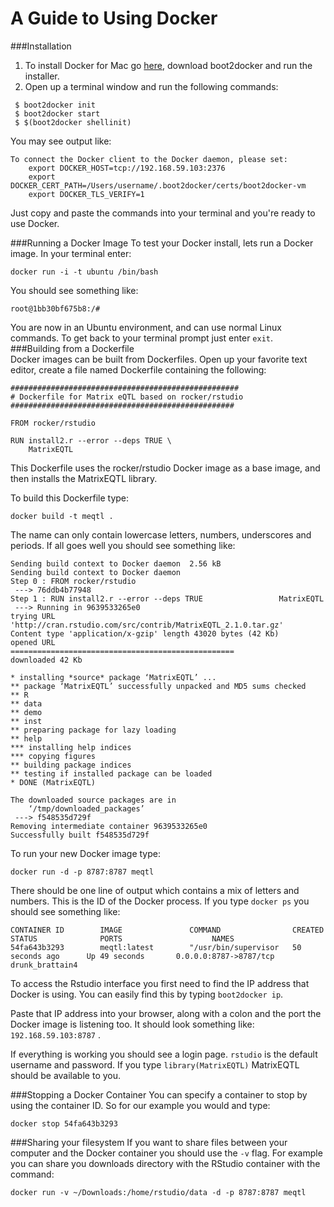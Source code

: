 A Guide to Using Docker
===========

###Installation
1. To install Docker for Mac go [here](https://github.com/boot2docker/osx-installer/releases/tag/v1.3.2), download boot2docker and run the installer.
2. Open up a terminal window and run the following commands:  

```
 $ boot2docker init
 $ boot2docker start  
 $ $(boot2docker shellinit)  
```  
You may see output like:

```
To connect the Docker client to the Docker daemon, please set:
    export DOCKER_HOST=tcp://192.168.59.103:2376
    export DOCKER_CERT_PATH=/Users/username/.boot2docker/certs/boot2docker-vm
    export DOCKER_TLS_VERIFY=1
```
Just copy and paste the commands into your terminal and you're ready to use Docker. 

###Running a Docker Image
To test your Docker install, lets run a Docker image.
In your terminal enter:  
```
docker run -i -t ubuntu /bin/bash
```  
You should see something like:  
```
root@1bb30bf675b8:/#
```  
You are now in an Ubuntu environment, and can use normal Linux commands. To get back to your terminal prompt just enter ```exit```.  
###Building from a Dockerfile  
Docker images can be built from Dockerfiles. Open up your favorite text editor, create a file named Dockerfile containing the following:  

```  
###################################################
# Dockerfile for Matrix eQTL based on rocker/rstudio
##################################################

FROM rocker/rstudio

RUN install2.r --error --deps TRUE \
	MatrixEQTL 
```  
This Dockerfile uses the rocker/rstudio Docker image as a base image, and then installs the MatrixEQTL library.  

To build this Dockerfile type:  
```  
docker build -t meqtl .
```  
The name can only contain lowercase letters, numbers, underscores and periods. 
If all goes well you should see something like:  

```
Sending build context to Docker daemon  2.56 kB
Sending build context to Docker daemon 
Step 0 : FROM rocker/rstudio
 ---> 76ddb4b77948
Step 1 : RUN install2.r --error --deps TRUE 				MatrixEQTL
 ---> Running in 9639533265e0
trying URL 'http://cran.rstudio.com/src/contrib/MatrixEQTL_2.1.0.tar.gz'
Content type 'application/x-gzip' length 43020 bytes (42 Kb)
opened URL
==================================================
downloaded 42 Kb

* installing *source* package ‘MatrixEQTL’ ...
** package ‘MatrixEQTL’ successfully unpacked and MD5 sums checked
** R
** data
** demo
** inst
** preparing package for lazy loading
** help
*** installing help indices
*** copying figures
** building package indices
** testing if installed package can be loaded
* DONE (MatrixEQTL)

The downloaded source packages are in
	‘/tmp/downloaded_packages’
 ---> f548535d729f
Removing intermediate container 9639533265e0
Successfully built f548535d729f

``` 

To run your new Docker image type:  

```
docker run -d -p 8787:8787 meqtl
```

There should be one line of output which contains a mix of letters and numbers. This is the ID of the Docker process. If you type ```docker ps``` you should see something like:  

```
CONTAINER ID        IMAGE               COMMAND                CREATED             STATUS              PORTS                    NAMES
54fa643b3293        meqtl:latest        "/usr/bin/supervisor   50 seconds ago      Up 49 seconds       0.0.0.0:8787->8787/tcp   drunk_brattain4
```

To access the Rstudio interface you first need to find the IP address that Docker is using. You can easily find this by typing ```boot2docker ip```. 

Paste that IP address into your browser, along with a colon and the port the Docker image is listening too. It should look something like: 
```192.168.59.103:8787``` . 

If everything is working you should see a login page. ```rstudio``` is the default username and password. If you type ```library(MatrixEQTL)``` MatrixEQTL should be available to you.

###Stopping a Docker Container
You can specify a container to stop by using the container ID. So for our example you would and type:

```docker stop 54fa643b3293```

###Sharing your filesystem
If you want to share files between your computer and the Docker container you should use the ```-v``` flag. For example you can share you downloads directory with the RStudio container with the command:

```
docker run -v ~/Downloads:/home/rstudio/data -d -p 8787:8787 meqtl
```  
